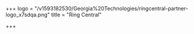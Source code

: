 +++
logo = "/v1593182530/Georgia%20Technologies/ringcentral-partner-logo_x7sdqa.png"
title = "Ring Central"

+++
